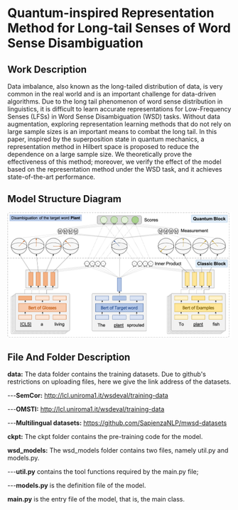 # Quantum-inspired Representation Method for Long-tail Senses of Word Sense Disambiguation


## Work Description
Data imbalance, also known as the long-tailed distribution of data, is very common in the real world and is an important challenge for data-driven algorithms. Due to the long tail phenomenon of word sense distribution in linguistics, it is difficult to learn accurate representations for Low-Frequency Senses (LFSs) in Word Sense Disambiguation (WSD) tasks. Without data augmentation, exploring representation learning methods that do not rely on large sample sizes is an important means to combat the long tail. In this paper, inspired by the superposition state in quantum mechanics, a representation method in Hilbert space is proposed to reduce the dependence on a large sample size. We theoretically prove the effectiveness of this method; moreover, we verify the effect of the model based on the representation method under the WSD task, and it achieves state-of-the-art performance.


## Model Structure Diagram
<img src="https://github.com/yboys0504/QR-WSD/blob/main/chart.png">


## File And Folder Description
<b>data:</b> The data folder contains the training datasets. Due to github's restrictions on uploading files, here we give the link address of the datasets.

---<b>SemCor:</b> <a href="http://lcl.uniroma1.it/wsdeval/training-data">http://lcl.uniroma1.it/wsdeval/training-data</a>

---<b>OMSTI:</b> <a href="http://lcl.uniroma1.it/wsdeval/training-data">http://lcl.uniroma1.it/wsdeval/training-data</a>

---<b>Multilingual datasets:</b> <a href="https://github.com/SapienzaNLP/mwsd-datasets">https://github.com/SapienzaNLP/mwsd-datasets</a>


<b>ckpt:</b> The ckpt folder contains the pre-training code for the model.


<b>wsd_models:</b> The wsd_models folder contains two files, namely util.py and models.py.

---<b>util.py</b> contains the tool functions required by the main.py file; 

---<b>models.py</b> is the definition file of the model.


<b>main.py</b> is the entry file of the model, that is, the main class.



